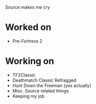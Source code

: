 Source makes me cry

# Worked on
- Pre-Fortress 2

# Working on
- TF2Classic
- Deathmatch Classic Refragged
- Hunt Down the Freeman (yes actually)
- Misc. Source related things
- Keeping my job
